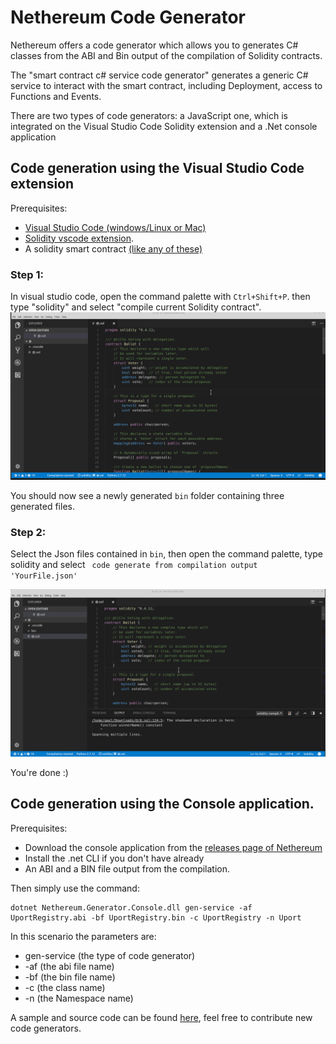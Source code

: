 # Nethereum Code Generator

Nethereum offers a code generator which allows you to generates C# classes from the ABI and Bin output of the compilation of Solidity contracts.

The "smart contract c# service code generator" generates a generic C# service to interact with the smart contract, including Deployment, access to Functions and Events.

There are two types of code generators: a JavaScript one, which is integrated on the Visual Studio Code Solidity extension and a .Net console application

## Code generation using the Visual Studio Code extension

Prerequisites: 

* [Visual Studio Code (windows/Linux or Mac)](https://code.visualstudio.com/) 
* [Solidity vscode extension](https://marketplace.visualstudio.com/items?itemName=JuanBlanco.solidity).
* A solidity smart contract [(like any of these)](http://solidity.readthedocs.io/en/develop/solidity-by-example.html)

### Step 1:

In visual studio code, open the command palette with ``` Ctrl+Shift+P ```. then type "solidity" and select "compile current Solidity contract".
![Convert Solidity code to Json](screenshots/how-to-use-console-generator1.gif)

You should now see a newly generated ``` bin ``` folder containing three generated files.

### Step 2:

Select the Json files contained in ``` bin ```, then open the command palette, type solidity and select ``` code generate from compilation output 'YourFile.json'```

![Convert Json file to CS](screenshots/how-to-use-console-generator2.gif)

You're done :)

## Code generation using the Console application.

Prerequisites: 

* Download the console application from the [releases page of Nethereum](https://github.com/Nethereum/Nethereum/releases)
* Install the .net CLI if you don't have already
* An ABI and a BIN file output from the compilation.

Then simply use the command:

```
dotnet Nethereum.Generator.Console.dll gen-service -af UportRegistry.abi -bf UportRegistry.bin -c UportRegistry -n Uport
```

In this scenario the parameters are:

* gen-service (the type of code generator)
* -af (the abi file name)
* -bf (the bin file name)
* -c (the class name)
* -n (the Namespace name)

A sample and source code can be found [here](https://github.com/Nethereum/Nethereum/tree/master/src/Nethereum.Generator.Console), feel free to contribute new code generators.




